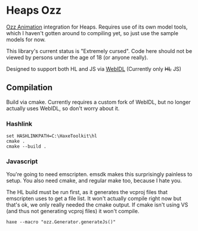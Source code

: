 # Heaps Ozz

[Ozz Animation](http://guillaumeblanc.github.io/ozz-animation/) integration for Heaps. Requires use of its own model tools, which I haven't gotten around to compiling yet, so just use the sample models for now.

This library's current status is "Extremely cursed". Code here should not be viewed by persons under the age of 18 (or anyone really).

Designed to support both HL and JS via [WebIDL](https://github.com/ncannasse/webidl) (Currently only ~~HL~~ JS)

## Compilation
Build via cmake. Currently requires a custom fork of WebIDL, but no longer actually uses WebIDL, so don't worry about it.

### Hashlink
```
set HASHLINKPATH=C:\HaxeToolkit\hl
cmake .
cmake --build .
```

### Javascript
You're going to need emscripten. emsdk makes this surprisingly painless to setup.
You also need cmake, and regular make too, because I hate you.

The HL build must be run first, as it generates the vcproj files that emscripten uses to get a file list. It won't actually compile right now but that's ok, we only really needed the cmake output. If cmake isn't using VS (and thus not generating vcproj files) it won't compile.

```
haxe --macro "ozz.Generator.generateJs()"
```